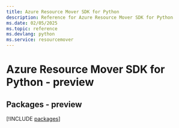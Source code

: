 ```yaml
---
title: Azure Resource Mover SDK for Python
description: Reference for Azure Resource Mover SDK for Python
ms.date: 02/05/2025
ms.topic: reference
ms.devlang: python
ms.service: resourcemover
---
```

# Azure Resource Mover SDK for Python - preview
## Packages - preview
[!INCLUDE [packages](resource-mover-index.md)]